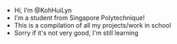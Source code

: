 - Hi, I’m @KohHuiLyn
- I'm a student from Singapore Polytechnique!
- This is a compilation of all my projects/work in school
- Sorry if it's not very good, I'm still learning

<!---
KohHuiLyn/KohHuiLyn is a ✨ special ✨ repository because its `README.md` (this file) appears on your GitHub profile.
You can click the Preview link to take a look at your changes.
--->
